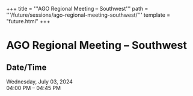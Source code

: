 +++
title = '''AGO Regional Meeting – Southwest'''
path = '''/future/sessions/ago-regional-meeting-southwest/'''
template = "future.html"
+++

<h1>AGO Regional Meeting – Southwest</h1>

<h2>Date/Time</h2>
<p>Wednesday, July 03, 2024<br>
04:00 PM – 04:45 PM</p>

